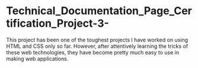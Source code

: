# Technical_Documentation_Page_Certification_Project-3-
This project has been one of the toughest projects I have worked on using HTML and CSS only so far. However, after attentively learning the tricks of these web technologies, they have become pretty much easy to use in making web applications.
